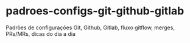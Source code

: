 # padroes-configs-git-github-gitlab
Padrões de configurações Git, Github, Gitlab, fluxo gitflow, merges, PRs/MRs, dicas do dia a dia
